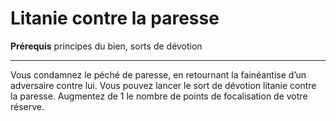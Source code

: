 # Litanie contre la paresse

<p><strong>Prérequis</strong>  principes du bien, sorts de dévotion</p>
<hr>
<p>Vous condamnez le péché de paresse, en retournant la fainéantise d’un adversaire contre lui. Vous pouvez lancer le sort de dévotion litanie contre la paresse. Augmentez de 1 le nombre de points de focalisation de votre réserve.</p>